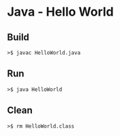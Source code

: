 # Java - Hello World

## Build

```
>$ javac HelloWorld.java
```

## Run

```
>$ java HelloWorld
```

## Clean

```
>$ rm HelloWorld.class
```
